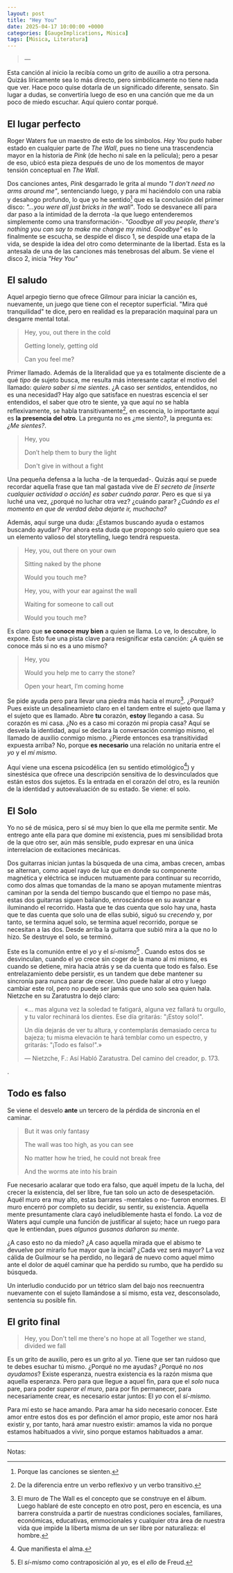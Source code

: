 ```yaml
---
layout: post
title: "Hey You"
date: 2025-04-17 10:00:00 +0000
categories: [GaugeImplications, Música]
tags: [Música, Literatura]
---
```

> 
>
> — 

Esta canción al inicio la recibía como un grito de auxilio a otra persona. Quizás líricamente sea lo más directo, pero simbólicamente no tiene nada que ver. Hace poco quise dotarla de un significado diferente, sensato. Sin lugar a dudas, se convertiría luego de eso en una canción que me da un poco de miedo escuchar. Aquí quiero contar porqué.

## El lugar perfecto

Roger Waters fue un maestro de esto de los símbolos. *Hey You* pudo haber estado en cualquier parte de *The Wall*, pues no tiene una trascendencia mayor en la historia de *Pink* (de hecho ni sale en la película); pero a pesar de eso, ubicó esta pieza después de uno de los momentos de mayor tensión conceptual en *The Wall*.

Dos canciones antes, *Pink* desgarrado le grita al mundo *"I don't need no arms around me"*, sentenciando luego, y para mí haciéndolo con una rabia y desahogo profundo, lo que yo he sentido[^1] que es la conclusión del primer disco: *"...you were all just bricks in the wall"*. Todo se desvanece allí para dar paso a la intimidad de la derrota -la que luego entenderemos simplemente como una transformación-. 
*"Goodbye all you people, there's nothing you can say to make me change my mind. Goodbye"* es lo finalmente se escucha, se despide el disco 1, se despide una etapa de la vida, se despide la idea del otro como determinante de la libertad. Esta es la antesala de una de las canciones más tenebrosas del album. Se viene el disco 2, inicia *"Hey You"*

## El saludo

Aquel arpegio tierno que ofrece Gilmour para iniciar la canción es, nuevamente, un juego que tiene con el receptor superficial. "Mira qué tranquilidad" te dice, pero en realidad es la preparación maquinal para un desgarre mental total.

> Hey, you, out there in the cold
>
>Getting lonely, getting old
>
>Can you feel me?

Primer llamado. Además de la literalidad que ya es totalmente disciente de a qué *tipo* de sujeto busca, me resulta más interesante captar el motivo del llamado: *quiero saber si me sientes*. ¿A caso ser *sentidos*, entendidos, no es una necesidad? Hay algo que satisface en nuestras escencia el ser entendidos, el saber que otro te siente, ya que aquí no se habla reflexivamente, se habla transitivamente[^2], en escencia, lo importante aquí es **la presencia del otro**. La pregunta no es ¿me siento?, la pregunta es: *¿Me sientes?*.

>Hey, you
>
>Don′t help them to bury the light
>
>Don't give in without a fight

Una pequeña defensa a la lucha -de la terquedad-. Quizás aquí se puede recordar aquella frase que tan mal gastada vive de *El secreto de [inserte cualquier actividad o acción] es saber cuándo parar*. Pero es que si ya luché una vez, ¿porqué no luchar otra vez? ¿cuándo parar? *¿Cuándo es el momento en que de verdad deba dejarte ir, muchacha?*

Además, aquí surge una duda: ¿Estamos buscando ayuda o estamos buscando ayudar? Por ahora esta duda que propongo solo quiero que sea un elemento valioso del storytelling, luego tendrá respuesta.

>Hey, you, out there on your own
>
>Sitting naked by the phone
>
>Would you touch me?
>
>Hey, you, with your ear against the wall
>
>Waiting for someone to call out
>
>Would you touch me?

Es claro que **se conoce muy bien** a quien se llama. Lo ve, lo descubre, lo expone. Esto fue una pista clave para resignificar esta canción: ¿A quién se conoce más si no es a uno mismo? 

>Hey, you
>
>Would you help me to carry the stone?
>
>Open your heart, I′m coming home

Se pide ayuda pero para llevar una piedra más hacia el muro[^3]. ¿Porqué? Pues existe un desalineamieto claro en el tandem entre el sujeto que llama y el sujeto que es llamado. Abre **tu** corazón, **estoy** llegando a casa. Su corazón es mi casa. ¿No es a caso mi corazón mi propia casa? Aquí se desvela la identidad, aquí se declara la conversación conmigo mismo, el llamado de auxilio conmigo mismo. ¿Pierde entonces esa transitividad expuesta arriba? No, porque **es necesario** una relación no unitaria entre el *yo* y el *mí mismo*.

Aquí viene una escena psicodélica (en su sentido etimológico[^4]) y sinestésica que ofrece una descripción sensitiva de lo desvinculados que están estos dos sujetos. Es la entrada en el corazón del otro, es la reunión de la identidad y autoevaluación de su estado. Se viene: el solo.


## El Solo

Yo no sé de música, pero sí sé muy bien lo que ella me permite sentir. Me entrego ante ella para que domine mi existencia, pues mi sensibilidad brota de la que otro ser, aún más sensible, pudo expresar en una única interrelacion de exitaciones mecánicas.

Dos guitarras inician juntas la búsqueda de una cima, ambas crecen, ambas se alternan, como aquel rayo de luz que en donde su componente magnética y eléctrica se inducen mutuamente para continuar su recorrido, como dos almas que tomandas de la mano se apoyan mutamente mientras caminan por la senda del tiempo buscando que el tiempo no pase más, estas dos guitarras siguen bailando, enroscándose en su avanzar e iluminando el recorrido. Hasta que te das cuenta que solo hay una, hasta que te das cuenta que solo una de ellas subió, siguó su *crecendo* y, por tanto, se termina aquel solo, se termina aquel recorrido, porque se necesitan a las dos. Desde arriba la guitarra que subió mira a la que no lo hizo. Se destruye el solo, se terminó.

Este es la comunión entre el *yo* y el *sí-mismo*[^5]   . Cuando estos dos se desvinculan, cuando el yo crece sin coger de la mano al mi mismo, es cuando se detiene, mira hacia atrás y se da cuenta que todo es falso. Ese entrelazamiento debe persistir, es un tandem que debe mantener su sincronía para nunca parar de crecer. Uno puede halar al otro y luego cambiar este rol, pero no puede ser jamás que uno solo sea quien hala. Nietzche en su Zaratustra lo dejó claro:

>«... mas alguna vez la soledad te fatigará, alguna vez fallará tu orgullo, y tu valor rechinará los dientes. Ese día gritarás: "¡Estoy solo!".
>
>Un día dejarás de ver tu altura, y contemplarás demasiado cerca tu bajeza; tu misma elevación te hará temblar como un espectro, y gritarás: "¡Todo es falso!".»
>
> — Nietzche, F.: Así Habló Zaratustra. Del camino del creador, p. 173.

.

## Todo es falso
Se viene el desvelo **ante** un tercero de la pérdida de sincronía en el caminar.

>But it was only fantasy
>
>The wall was too high, as you can see
>
>No matter how he tried, he could not break free
>
>And the worms ate into his brain

Fue necesario acalarar que todo era falso, que aquél ímpetu de la lucha, del crecer la existencia, del ser libre, fue tan solo un acto de desespetación. Aquél muro era muy alto, estas barrares -mentales o no- fueron enormes. El muro encerró por completo su decidir, su sentir, su existencia. Aquella mente presuntamente clara cayó ineludiblemente hasta el fondo. La voz de Waters aquí cumple una función de justificar al sujeto; hace un ruego para que le entiendan, pues *algunos gusanos dañaron su mente*.

¿A caso esto no da miedo? ¿A caso aquella mirada que el abismo te devuelve por mirarlo fue mayor que la incial? ¿Cada vez será mayor? La voz cálida de Guilmour se ha perdido, no llegará de nuevo como aquel mimo ante el dolor de aquél caminar que ha perdido su rumbo, que ha perdido su búsqueda. 

Un  interludio conducido por un tétrico slam del bajo nos reecnuentra nuevamente con el sujeto llamándose a sí mismo, esta vez, desconsolado, sentencia su posible fin.

## El grito final

> Hey, you
> Don't tell me there's no hope at all
> Together we stand, divided we fall

Es un grito de auxilio, pero es un grito al *yo*. Tiene que ser tan ruidoso que te debes esuchar tú mismo. ¿Porqué no me ayudas? ¿Porqué no *nos ayudamos*? Existe esperanza, nuestra existencia es la razón misma que aquella esperanza. Pero para que llegue a aquel fin, para que el *solo* nuca pare, para poder *superar el muro*, para por fin permanecer, para necesariamente crear, es necesario estar juntos: El *yo* con el *sí-mismo.*

Para mí esto se hace amando. Para amar ha sido necesario conocer. Este amor entre estos dos es por definción el amor propio, este amor nos hará existir y, por tanto, hará amar nuestro existir: amamos la vida no porque estamos habituados a vivir, sino porque estamos habituados a amar.

---

Notas:

[^1]: Porque las canciones se sienten.
[^2]: De la diferencia entre un verbo reflexivo y un verbo transitivo.
[^3]: El muro de The Wall es el concepto que se construye en el álbum. Luego hablaré de este concepto en otro post, pero en escencia, es una barrera construida a partir de nuestras condiciones sociales, familiares, económicas, educativas, emmocionales y cualquier otra área de nuestra vida que impide la liberta misma de un ser libre por naturalieza: el hombre.
[^4]: Que manifiesta el alma.
[^5]: El *sí-mismo* como contraposición al *yo*, es el *ello* de Freud.